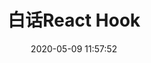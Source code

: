 ---
title: 白话React Hook
date: 2020-05-09 11:57:52
categories: 
	- 书籍
    - 读后感
tags: 
    - 读后感
    - javascript
---